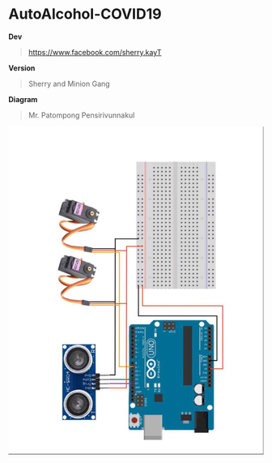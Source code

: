 # AutoAlcohol-COVID19

**Dev**
> https://www.facebook.com/sherry.kayT

**Version**
> Sherry and Minion Gang

**Diagram**
> Mr. Patompong Pensirivunnakul

![image](https://github.com/khon-kaen-university/AutoAlcohol-COVID19/blob/master/autoAlcohol-diagram.jpg)
